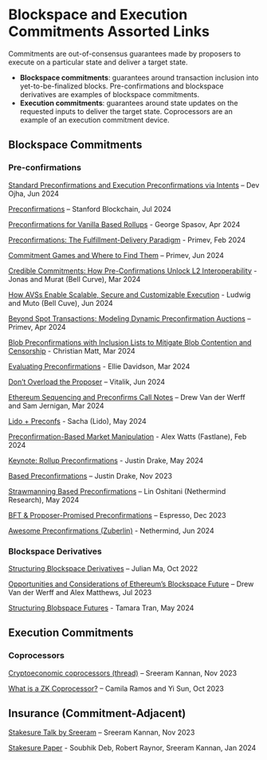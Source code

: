 # Blockspace and Execution Commitments Assorted Links

Commitments are out-of-consensus guarantees made by proposers to execute on a particular state and deliver a target state.

- **Blockspace commitments**: guarantees around transaction inclusion into yet-to-be-finalized blocks. Pre-confirmations and blockspace derivatives are examples of blockspace commitments.
- **Execution commitments**: guarantees around state updates on the requested inputs to deliver the target state. Coprocessors are an example of an execution commitment device.

## Blockspace Commitments

### Pre-confirmations

[Standard Preconfirmations and Execution Preconfirmations via Intents](https://www.youtube.com/watch?v=4UiH7PqJPQI&ab_channel=Osmosis) – Dev Ojha, Jun 2024

[Preconfirmations](https://review.stanfordblockchain.xyz/p/45-preconfirmations) – Stanford Blockchain, Jul 2024

[Preconfirmations for Vanilla Based Rollups](https://hackmd.io/@Perseverance/rJ0nun5yR) - George Spasov, Apr 2024

[Preconfirmations: The Fulfillment-Delivery Paradigm](https://mirror.xyz/preconf.eth/sgcuSbd1jgaRXj9odSJW-_OlWIg6jcDREw1hUJnXtgI) - Primev, Feb 2024

[Commitment Games and Where to Find Them](https://mirror.xyz/preconf.eth/3SXageNPpcQMz8L2YfW5ipvthNl-InPzaPAfb3LxwqA) – Primev, Jun 2024

[Credible Commitments: How Pre-Confirmations Unlock L2 Interoperability](https://www.youtube.com/watch?v=QpJm0IO_foU&ab_channel=BellCurve) - Jonas and Murat (Bell Curve), Mar 2024

[How AVSs Enable Scalable, Secure and Customizable Execution](https://www.youtube.com/watch?v=nPgxoZHrCIU&ab_channel=BellCurve) - Ludwig and Muto (Bell Cuve), Jun 2024

[Beyond Spot Transactions: Modeling Dynamic Preconfirmation Auctions](https://mirror.xyz/preconf.eth/iPfGsj55-C-D13hyrj_hj2tHAKU7xzeqltZ6gIum3j4) – Primev, Apr 2024

[Blob Preconfirmations with Inclusion Lists to Mitigate Blob Contention and Censorship](https://ethresear.ch/t/blob-preconfirmations-with-inclusion-lists-to-mitigate-blob-contention-and-censorship/19150) - Christian Matt, Mar 2024

[Evaluating Preconfirmations](https://www.youtube.com/watch?v=Qsl2b7agX7Q&list=PLFRYxG8q7EY59UlLI-FXMC3si9icQmcDL&index=13&ab_channel=SevenXVentures) - Ellie Davidson, Mar 2024

[Don’t Overload the Proposer](https://streameth.org/zuberlin/watch?session=666af08807f92b086c2c2e54) – Vitalik, Jun 2024

[Ethereum Sequencing and Preconfirms Call Notes](https://docs.google.com/document/d/1FG3nKQdUNb_YHCp_IzSDkC_r7A6HOT11O2YNUjCX-6s/edit#heading=h.2whbk0my4lq5) – Drew Van der Werff and Sam Jernigan, Mar 2024

[Lido + Preconfs](https://docs.google.com/presentation/d/1S4QseT2nTdliTmSIoPtel5UKNlJ467iPbB_W0D2tuRw/edit#slide=id.g2dabf726cd7_0_113) - Sacha (Lido), May 2024

[Preconfirmation-Based Market Manipulation](https://docs.google.com/presentation/d/1y9OhyQuJ0qJP1s-WyKbdNF_qrk3Nn_cyAVDefC0d1_Y/edit#slide=id.p) - Alex Watts (Fastlane), Feb 2024

[Keynote: Rollup Preconfirmations](https://www.youtube.com/watch?v=boxGqp9mGJ4&ab_channel=Altlayer) - Justin Drake, May 2024

[Based Preconfirmations](https://ethresear.ch/t/based-preconfirmations/17353) – Justin Drake, Nov 2023

[Strawmanning Based Preconfirmations](https://ethresear.ch/t/strawmanning-based-preconfirmations/19695) – Lin Oshitani (Nethermind Research), May 2024

[BFT & Proposer-Promised Preconfirmations](https://hackmd.io/@EspressoSystems/bft-and-proposer-promised-preconfirmations) – Espresso, Dec 2023

[Awesome Preconfirmations (Zuberlin)](https://github.com/NethermindEth/awesome-preconfirmations) - Nethermind, Jun 2024

### Blockspace Derivatives

[Structuring Blockspace Derivatives](https://mirror.xyz/0x03c29504CEcCa30B93FF5774183a1358D41fbeB1/WKa3GFC03uY34d2MufTyD0c595xVRUEZi9RNG-dHNKs) – Julian Ma, Oct 2022

[Opportunities and Considerations of Ethereum’s Blockspace Future](https://frontier.tech/ethereums-blockspace-future) – Drew Van der Werff and Alex Matthews, Jul 2023

[Structuring Blobspace Futures](https://mirror.xyz/tamaratran.eth/6ezSVdmxWv2yN8a2hm_NlJtRSWOm1ql1eRU6Fbv2xfY) - Tamara Tran, May 2024

## Execution Commitments

### Coprocessors

[Cryptoeconomic coprocessors (thread)](https://x.com/sreeramkannan/status/1730310412904599714) – Sreeram Kannan, Nov 2023

[What is a ZK Coprocessor?](https://blog.axiom.xyz/what-is-a-zk-coprocessor/) – Camila Ramos and Yi Sun, Oct 2023

## Insurance (Commitment-Adjacent)

[Stakesure Talk by Sreeram](https://www.youtube.com/watch?v=UeZIxcLaH00&ab_channel=Nethermind) – Sreeram Kannan, Nov 2023

[Stakesure Paper](https://arxiv.org/abs/2401.05797) - Soubhik Deb, Robert Raynor, Sreeram Kannan, Jan 2024
